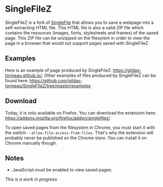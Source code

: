 # SingleFileZ
SingleFileZ is a fork of [SingleFile](https://addons.mozilla.org/en-US/firefox/addon/single-file) that allows you to save a webpage into a self-extracting HTML file. This HTML file is also a valid ZIP file which contains the resources (images, fonts, stylesheets and frames) of the saved page. This ZIP file can be unzipped on the filesytem in order to view the page in a browser that would not support pages saved with SingleFileZ.

## Examples
Here is an example of page produced by SingleFileZ: https://gildas-lormeau.github.io/. Other examples of files produced by SingleFileZ can be found here: https://github.com/gildas-lormeau/SingleFileZ/tree/master/examples

## Download
Today, it is only available on Firefox. You can download the extension here: https://addons.mozilla.org/firefox/addon/singlefilez/

To open saved pages from the filesystem in Chrome, you must start it with the switch `--allow-file-access-from-files`. That's why the extension will probably never be published on the Chrome store. You can install it on Chrome manually though.

## Notes
 - JavaScript must be enabled to view saved pages.

*This is a work in progress*
